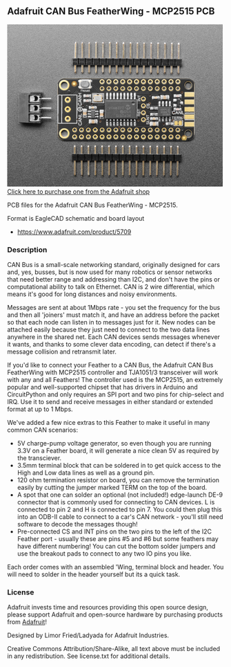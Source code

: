 ## Adafruit CAN Bus FeatherWing - MCP2515 PCB

<a href="http://www.adafruit.com/products/5709"><img src="assets/5709.jpg?raw=true" width="500px"><br/>
Click here to purchase one from the Adafruit shop</a>

PCB files for the Adafruit CAN Bus FeatherWing - MCP2515. 

Format is EagleCAD schematic and board layout
* https://www.adafruit.com/product/5709

### Description

CAN Bus is a small-scale networking standard, originally designed for cars and, yes, busses, but is now used for many robotics or sensor networks that need better range and addressing than I2C, and don't have the pins or computational ability to talk on Ethernet. CAN is 2 wire differential, which means it's good for long distances and noisy environments.

Messages are sent at about 1Mbps rate - you set the frequency for the bus and then all 'joiners' must match it, and have an address before the packet so that each node can listen in to messages just for it. New nodes can be attached easily because they just need to connect to the two data lines anywhere in the shared net. Each CAN devices sends messages whenever it wants, and thanks to some clever data encoding, can detect if there's a message collision and retransmit later. 

If you'd like to connect your Feather to a CAN Bus, the Adafruit CAN Bus FeatherWing with MCP2515 controller and TJA1051/3 transceiver will work with any and all Feathers! The controller used is the MCP2515, an extremely popular and well-supported chipset that has drivers in Arduino and CircuitPython and only requires an SPI port and two pins for chip-select and IRQ. Use it to send and receive messages in either standard or extended format at up to 1 Mbps.

We've added a few nice extras to this Feather to make it useful in many common CAN scenarios:

* 5V charge-pump voltage generator, so even though you are running 3.3V on a Feather board, it will generate a nice clean 5V as required by the transciever.
* 3.5mm terminal block that can be soldered in to get quick access to the High and Low data lines as well as a ground pin.
* 120 ohm termination resistor on board, you can remove the termination easily by cutting the jumper marked TERM on the top of the board.
* A spot that one can solder an optional (not included!) edge-launch DE-9 connector that is commonly used for connecting to CAN devices. L is connected to pin 2 and H is connected to pin 7. You could then plug this into an ODB-II cable to connect to a car's CAN network - you'll still need software to decode the messages though!
* Pre-connected CS and INT pins on the two pins to the left of the I2C Feather port - usually these are pins #5 and #6 but some feathers may have different numbering! You can cut the bottom solder jumpers and use the breakout pads to connect to any two IO pins you like.

Each order comes with an assembled 'Wing, terminal block and header. You will need to solder in the header yourself but its a quick task.

### License

Adafruit invests time and resources providing this open source design, please support Adafruit and open-source hardware by purchasing products from [Adafruit](https://www.adafruit.com)!

Designed by Limor Fried/Ladyada for Adafruit Industries.

Creative Commons Attribution/Share-Alike, all text above must be included in any redistribution. 
See license.txt for additional details.
